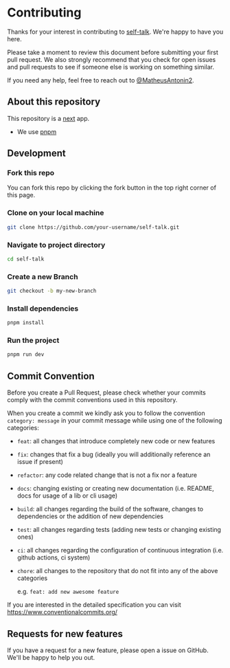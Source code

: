 # Contributing

Thanks for your interest in contributing to [self-talk](https://self-talk-psi.vercel.app/). We're happy to have you here.

Please take a moment to review this document before submitting your first pull request. We also strongly recommend that you check for open issues and pull requests to see if someone else is working on something similar.

If you need any help, feel free to reach out to [@MatheusAntonin2](https://x.com/MatheusAntonin2).

## About this repository

This repository is a [next](https://nextjs.org/) app.

- We use [pnpm](https://pnpm.io)

## Development

### Fork this repo

You can fork this repo by clicking the fork button in the top right corner of this page.

### Clone on your local machine

```bash
git clone https://github.com/your-username/self-talk.git
```

### Navigate to project directory

```bash
cd self-talk
```

### Create a new Branch

```bash
git checkout -b my-new-branch
```

### Install dependencies

```bash
pnpm install
```

### Run the project

```bash
pnpm run dev
```

## Commit Convention

Before you create a Pull Request, please check whether your commits comply with
the commit conventions used in this repository.

When you create a commit we kindly ask you to follow the convention
`category: message` in your commit message while using one of
the following categories:

- `feat`: all changes that introduce completely new code or new
  features
- `fix`: changes that fix a bug (ideally you will additionally reference an
  issue if present)
- `refactor`: any code related change that is not a fix nor a feature
- `docs`: changing existing or creating new documentation (i.e. README, docs for
  usage of a lib or cli usage)
- `build`: all changes regarding the build of the software, changes to
  dependencies or the addition of new dependencies
- `test`: all changes regarding tests (adding new tests or changing existing
  ones)
- `ci`: all changes regarding the configuration of continuous integration (i.e.
  github actions, ci system)
- `chore`: all changes to the repository that do not fit into any of the above
  categories

  e.g. `feat: add new awesome feature`

If you are interested in the detailed specification you can visit
https://www.conventionalcommits.org/

## Requests for new features

If you have a request for a new feature, please open a issue on GitHub. We'll be happy to help you out.
